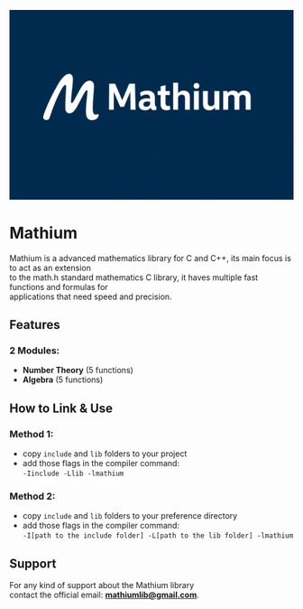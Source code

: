 ![Placeholder](mathium.png)

# Mathium
Mathium is a advanced mathematics library for C and C++, its main focus is to act as an extension <br>
to the math.h standard mathematics C library, it haves multiple fast functions and formulas for <br>
applications that need speed and precision.

## Features
### 2 Modules:
- **Number Theory** (5 functions)
- **Algebra** (5 functions)

## How to Link & Use
### Method 1:
- copy ```include``` and ```lib``` folders to your project
- add those flags in the compiler command: <br>
```-Iinclude -Llib -lmathium```

### Method 2:
- copy ```include``` and ```lib``` folders to your preference directory
- add those flags in the compiler command: <br>
```-I[path to the include folder] -L[path to the lib folder] -lmathium```

## Support
For any kind of support about the Mathium library<br>contact the official email:
**[mathiumlib@gmail.com](mailto:mathiumlib@gmail.com)**.


